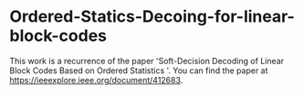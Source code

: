 # Ordered-Statics-Decoing-for-linear-block-codes
This work is a  recurrence of the paper 'Soft-Decision Decoding of Linear Block Codes Based on Ordered Statistics '. You can find the paper at https://ieeexplore.ieee.org/document/412683. 
